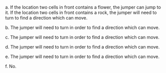 a. If the location two cells in front contains a flower, the jumper can jump to it. If the location two cells in front contains a rock, the jumper will need to turn to find a direction which can move.

b. The jumper will need to turn in order to find a direction which can move.

c. The jumper will need to turn in order to find a direction which can move.

d. The jumper will need to turn in order to find a direction which can move.

e. The jumper will need to turn in order to find a direction which can move.

f. No.